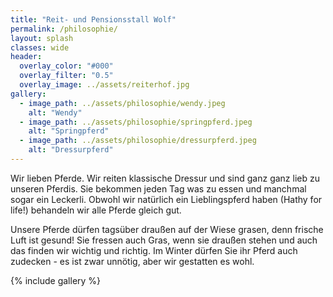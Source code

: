 ```yaml
---
title: "Reit- und Pensionsstall Wolf"
permalink: /philosophie/
layout: splash
classes: wide
header:
  overlay_color: "#000"
  overlay_filter: "0.5"
  overlay_image: ../assets/reiterhof.jpg
gallery:
  - image_path: ../assets/philosophie/wendy.jpeg
    alt: "Wendy"
  - image_path: ../assets/philosophie/springpferd.jpeg
    alt: "Springpferd"
  - image_path: ../assets/philosophie/dressurpferd.jpeg
    alt: "Dressurpferd"
---
```


Wir lieben Pferde. Wir reiten klassische Dressur und sind ganz ganz lieb zu unseren Pferdis. Sie bekommen jeden Tag was zu essen und manchmal sogar ein Leckerli. Obwohl wir natürlich ein Lieblingspferd haben (Hathy for life!) behandeln wir alle Pferde gleich gut.

Unsere Pferde dürfen tagsüber draußen auf der Wiese grasen, denn frische Luft ist gesund! Sie fressen auch Gras, wenn sie draußen stehen und auch das finden wir wichtig und richtig. Im Winter dürfen Sie ihr Pferd auch zudecken - es ist zwar unnötig, aber wir gestatten es wohl.

{% include gallery %}


